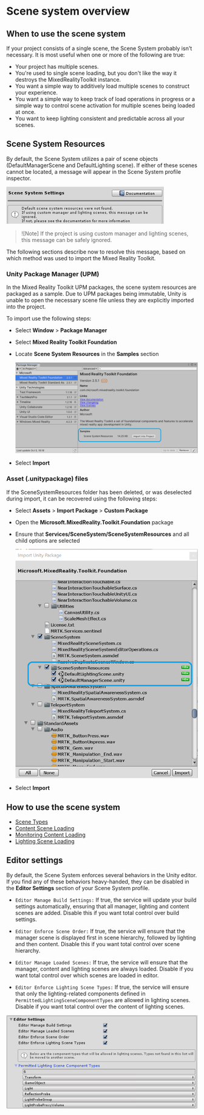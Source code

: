 # Scene system overview

## When to use the scene system

If your project consists of a single scene, the Scene System probably isn't necessary. It is most useful when one or more of the following are true:

- Your project has multiple scenes.
- You're used to single scene loading, but you don't like the way it destroys the MixedRealityToolkit instance.
- You want a simple way to additively load multiple scenes to construct your experience.
- You want a simple way to keep track of load operations in progress or a simple way to control scene activation for multiple scenes being loaded at once.
- You want to keep lighting consistent and predictable across all your scenes.

## Scene System Resources

By default, the Scene System utilizes a pair of scene objects (DefaultManagerScene and DefaultLighting scene). If either of these scenes cannot be located,
a message will appear in the Scene System profile inspector.

![Default resources message](../images/scene-system/DefaultResourcesMessage.png)

>![Note]
> If the project is using custom manager and lighting scenes, this message can be safely ignored.

The following sections describe now to resolve this message, based on which method was used to import the Mixed Reality Toolkit.

### Unity Package Manager (UPM)

In the Mixed Reality Toolkit UPM packages, the scene system resources are packaged as a sample. Due to UPM packages being immutable, Unity
is unable to open the necessary scene file unless they are explicitly imported into the project.

To import use the following steps:

- Select **Window** > **Package Manager**
- Select **Mixed Reality Toolkit Foundation**
- Locate **Scene System Resources** in the **Samples** section

  ![Import scene system resources](../images/scene-system/UpmImportSceneSystemResources.png)

- Select **Import**

### Asset (.unitypackage) files

If the SceneSystemResources folder has been deleted, or was deselected during import, it can be recovered using the following steps:

- Select **Assets** > **Import Package** > **Custom Package**
- Open the **Microsoft.MixedReality.Toolkit.Foundation** package
- Ensure that **Services/SceneSystem/SceneSystemResources** and all child options are selected

  ![Reimport scene system resources](../images/scene-system/ReimportSceneSystemResources.png)

- Select **Import**

## How to use the scene system

- [Scene Types](SceneSystemSceneTypes.md)
- [Content Scene Loading](SceneSystemContentLoading.md)
- [Monitoring Content Loading](SceneSystemLoadProgress.md)
- [Lighting Scene Loading](SceneSystemLightingScenes.md)

## Editor settings

By default, the Scene System enforces several behaviors in the Unity editor. If you find any of these behaviors heavy-handed, they can be disabled in the **Editor Settings** section of your Scene System profile.

- `Editor Manage Build Settings:` If true, the service will update your build settings automatically, ensuring that all manager, lighting and content scenes are added. Disable this if you want total control over build settings.

- `Editor Enforce Scene Order:` If true, the service will ensure that the manager scene is displayed first in scene hierarchy, followed by lighting and then content. Disable this if you want total control over scene hierarchy.

- `Editor Manage Loaded Scenes:` If true, the service will ensure that the manager, content and lighting scenes are always loaded. Disable if you want total control over which scenes are loaded in editor.

- `Editor Enforce Lighting Scene Types:` If true, the service will ensure that only the lighting-related components defined in `PermittedLightingSceneComponentTypes` are allowed in lighting scenes. Disable if you want total control over the content of lighting scenes.

![Scene system editor settings](../images/scene-system/MRTK_SceneSystemProfileEditorSettings.PNG)
